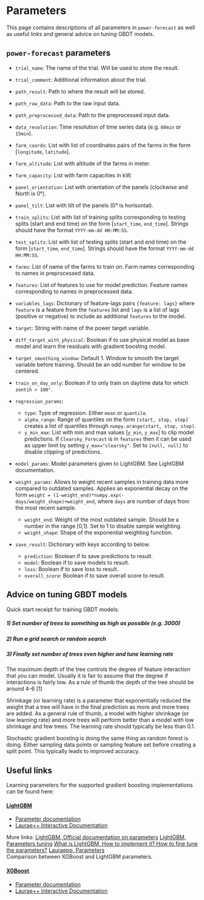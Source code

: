 # Parameters
This page contains descriptions of all parameters in `power-forecast` as well as useful links and general advice on tuning GBDT models. 

## `power-forecast` parameters
* `trial_name`: The name of the trial. Will be used to store the result.
* `trial_comment`: Additional information about the trial.
* `path_result`: Path to where the result will be stored.
* `path_raw_data`: Path to the raw input data.
* `path_preprocessed_data`: Path to the preprocessed input data.
* `data_resolution`: Time resolution of time series data (e.g. `60min` or `15min`).
* `farm_coords`: List with list of coordinates pairs of the farms in the form [`longitude`, `latitude`].
* `farm_altitude`: List with altitude of the farms in meter.
* `farm_capacity`: List with farm capacities in kW.
* `panel_orientation`: List with orientation of the panels (clockwise and North is 0°).
* `panel_tilt`: List with tilt of the panels (0° is horisontal).
* `train_splits`: List with list of training splits corresponding to testing splits (start and end time) on the form [`start_time`, `end_time`]. Strings should have the format `YYYY-mm-dd HH:MM:SS`.
* `test_splits`: List with list of testing splits (start and end time) on the form [`start_time`, `end_time`]. Strings should have the format `YYYY-mm-dd HH:MM:SS`.
* `farms`: List of name of the farms to train on. Farm names corresponding to names in preprocessed data.
* `features`: List of features to use for model prediction. Feature names corresponding to names in preprocessed data.
* `variables_lags`: Dictionary of feature-lags pairs `{feature: lags}` where `feature` is a feature from the `features` list and `lags` is a list of lags (positive or negative) to include as additional `features` to the model.  
* `target`: String with name of the power target variable.
* `diff_target_with_physical`: Boolean if to use physical model as base model and learn the residuals with gradient boosting model.
* `target_smoothing_window`: Default 1. Window to smooth the target variable before training. Should be an odd number for window to be centered.
* `train_on_day_only`: Boolean if to only train on daytime data for which `zentih < 100°`.
* `regression_params`:

  * `type`: Type of regression. Either `mean` or `quantile`.
  * `alpha_range`: Range of quantiles on the form `[start, stop, step]` creates a list of quantiles through `numpy.arange(start, stop, step)`.
  * `y_min_max`: List with min and max values [`y_min`, `y_max`] to clip model predictions. If `Clearsky_Forecast` is in `features` then it can be used as upper limit by setting `y_max="clearsky"`. Set to `[null, null]` to disable clipping of predictions.

* `model_params`: Model parameters given to LightGBM. See LightGBM documentation.
* `weight_params`: Allows to weight recent samples in training data more compared to outdated samples. Applies an exponential decay on the form `weight = (1-weight_end)*numpy.exp(-days/weight_shape)+weight_end`, where `days` are number of days from the most recent sample.

  * `weight_end`: Weight of the most outdated sample. Should be a number in the range [0,1]. Set to 1 to disable sample weighting.
  * `weight_shape`: Shape of the exponential weighting function.

* `save_result`: Dictionary with keys according to below.

  * `prediction`: Boolean if to save predictions to result.
  * `model`: Boolean if to save models to result.
  * `loss`: Boolean if to save loss to result.
  * `overall_score`: Boolean if to save overall score to result.

## Advice on tuning GBDT models
Quick start receipt for training GBDT models:
##### 1) Set number of trees to something as high as possible (e.g. 3000)
##### 2) Run a grid search or random search
##### 3) Finally set number of trees even higher and tune learning rate

The maximum depth of the tree controls the degree of feature interaction that you can model. Usually it is fair to assume that the degree if interactions is fairly low. As a rule of thumb the depth of the tree should be around 4-6 [1]

Shrinkage (or learning rate) is a parameter that exponentially reduced the weight that a tree will have in the final prediction as more and more trees are added. As a general rule of thumb, a model with higher shrinkage (or low learning rate) and more trees will perform better than a model with low shrinkage and few trees. The learning rate should typically be less than 0.1.

Stochastic gradient boosting is doing the same thing as random forest is doing. Either sampling data points or sampling feature set before creating a split point. This typically leads to improved accuracy.

## Useful links
Learning parameters for the supported gradient boosting implementations can be found here:

#### [LightGBM](https://github.com/microsoft/LightGBM)

* [Parameter documentation](https://lightgbm.readthedocs.io/en/latest/Parameters.html)
* [Laurae++ Interactive Documentation](https://sites.google.com/view/lauraepp/parameters)

More links: 
[LightGBM, Official documentation on parameters](https://lightgbm.readthedocs.io/en/latest/Parameters.html)
[LightGBM, Parameters tuning](https://lightgbm.readthedocs.io/en/latest/Parameters-Tuning.html)
[What is LightGBM, How to implement it? How to fine tune the parameters?](https://medium.com/@pushkarmandot/https-medium-com-pushkarmandot-what-is-lightgbm-how-to-implement-it-how-to-fine-tune-the-parameters-60347819b7fc)
[Lauraepp, Parameters](https://sites.google.com/view/lauraepp/parameters?authuser=0)
<br> Comparison between XGBoost and LightGBM parameters.

#### [XGBoost](https://xgboost.readthedocs.io/en/latest/index.html)

* [Parameter documentation](https://xgboost.readthedocs.io/en/latest/parameter.html)
* [Laurae++ Interactive Documentation](https://sites.google.com/view/lauraepp/parameters)
